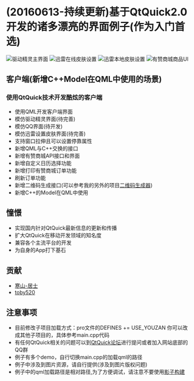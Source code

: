 # (20160613-持续更新)基于QtQuick2.0开发的诸多漂亮的界面例子(作为入门首选)

![驱动精灵主界面](http://7qn7mv.com1.z0.glb.clouddn.com/qtquickdriver.png)
![迅雷在线皮肤设置](http://7qn7mv.com1.z0.glb.clouddn.com/qtquickxl.png)
![迅雷本地皮肤设置](http://7qn7mv.com1.z0.glb.clouddn.com/qtquicklocal.png)
![有赞商城商品UI](http://7qn7mv.com1.z0.glb.clouddn.com/youzan-new.png)

## 客户端(新增C++Model在QML中使用的场景)

### 使用QtQuick技术开发酷炫的客户端
* 使用QML开发客户端界面
* 模仿驱动精灵界面(待完善)
* 模仿QQ界面(待开发)
* 模仿迅雷设置皮肤界面(待完善)
* 支持窗口拉伸且可以设置停靠属性
* 新增QML与C++交换的接口
* 新增有赞商城API接口和界面
* 新增自定义日历选择功能
* 新增打印有赞商城订单功能
* 刷新订单功能
* 新增二维码生成接口(可以参考我的另外的项目[二维码生成器](https://github.com/toby20130333/qtquickqrencode))
* 新增C++的Model在QML中使用

## 憧憬

* 实现国内针对QtQuick最新信息的更新和传播
* 扩大QtQuick在移动开发领域的知名度
* 兼容各个主流平台的开发
* 为自身的App打下基石



## 贡献

* [寒山-居士](https://github.com/toby20130333)
* [toby520](http://www.heilqt.com)


## 注意事项
* 目前修改子项目加载方式：pro文件的DEFINES += USE_YOUZAN 你可以改成其他子项目的，具体参考main.cpp代码
* 有任何QtQuick相关的问题可以到[QtQuick论坛](http://www.heilqt.com)进行提问或者加入网站底部的QQ群
* 例子有多个demo，自行切换main.cpp的加载qml的路径
* 例子中涉及到图片资源，请自行提供(涉及到图片版权问题)
* 例子中的qml加载路径是相对路径,为了方便调试，请注意不要使用[影子构建](http://www.cnblogs.com/menlsh/archive/2012/07/30/2615974.html)